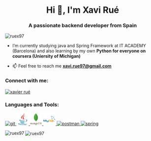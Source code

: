<h1 align="center">Hi 👋, I'm Xavi Rué</h1>
<h3 align="center">A passionate backend developer from Spain</h3>

<p align="left"> <img src="https://komarev.com/ghpvc/?username=ruex97&label=Profile%20views&color=0e75b6&style=flat" alt="ruex97" /> </p>

- I’m currently studying java and Spring Framework at IT ACADEMY (Barcelona) and also learning by my own **Python for everyone on coursera (Uniersity of Michigan)**

- 📫 Feel free to reach me **xavi.rue97@gmail.com**

<h3 align="left">Connect with me:</h3>
<p align="left">
<a href="https://linkedin.com/in/xavier rué" target="blank"><img align="center" src="https://raw.githubusercontent.com/rahuldkjain/github-profile-readme-generator/master/src/images/icons/Social/linked-in-alt.svg" alt="xavier rué" height="30" width="40" /></a>
</p>

<h3 align="left">Languages and Tools:</h3>
<p align="left"> <a href="https://git-scm.com/" target="_blank" rel="noreferrer"> <img src="https://www.vectorlogo.zone/logos/git-scm/git-scm-icon.svg" alt="git" width="40" height="40"/> </a> <a href="https://www.java.com" target="_blank" rel="noreferrer"> <img src="https://raw.githubusercontent.com/devicons/devicon/master/icons/java/java-original.svg" alt="java" width="40" height="40"/> </a> <a href="https://www.mongodb.com/" target="_blank" rel="noreferrer"> <img src="https://raw.githubusercontent.com/devicons/devicon/master/icons/mongodb/mongodb-original-wordmark.svg" alt="mongodb" width="40" height="40"/> </a> <a href="https://www.mysql.com/" target="_blank" rel="noreferrer"> <img src="https://raw.githubusercontent.com/devicons/devicon/master/icons/mysql/mysql-original-wordmark.svg" alt="mysql" width="40" height="40"/> </a> <a href="https://postman.com" target="_blank" rel="noreferrer"> <img src="https://www.vectorlogo.zone/logos/getpostman/getpostman-icon.svg" alt="postman" width="40" height="40"/> </a> <a href="https://spring.io/" target="_blank" rel="noreferrer"> <img src="https://www.vectorlogo.zone/logos/springio/springio-icon.svg" alt="spring" width="40" height="40"/> </a> </p>

<p><img align="left" src="https://github-readme-stats.vercel.app/api/top-langs?username=ruex97&show_icons=true&locale=en&layout=compact" alt="ruex97" /></p>

<p>&nbsp;<img align="center" src="https://github-readme-stats.vercel.app/api?username=ruex97&show_icons=true&locale=en" alt="ruex97" /></p>
